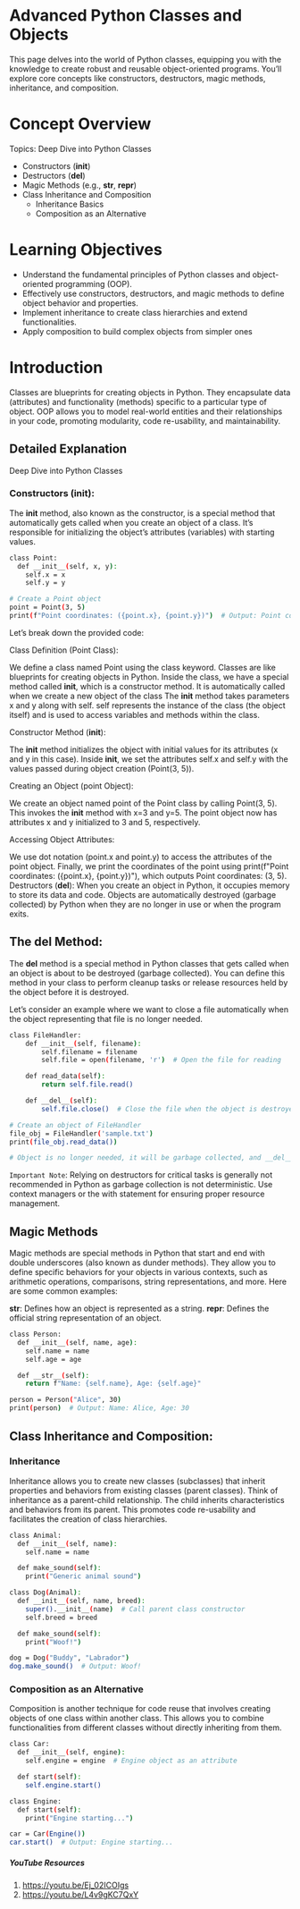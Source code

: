 # Advanced Python Classes and Objects

This page delves into the world of Python classes, equipping you with the knowledge to create robust and reusable object-oriented programs. You’ll explore core concepts like constructors, destructors, magic methods, inheritance, and composition.

# Concept Overview
Topics:
Deep Dive into Python Classes

- Constructors (__init__)
- Destructors (__del__)
- Magic Methods (e.g., __str__, __repr__)
- Class Inheritance and Composition
    - Inheritance Basics
    - Composition as an Alternative
# Learning Objectives
- Understand the fundamental principles of Python classes and object-oriented programming (OOP).
- Effectively use constructors, destructors, and magic methods to define object behavior and properties.
- Implement inheritance to create class hierarchies and extend functionalities.
- Apply composition to build complex objects from simpler ones
# Introduction
Classes are blueprints for creating objects in Python. They encapsulate data (attributes) and functionality (methods) specific to a particular type of object. OOP allows you to model real-world entities and their relationships in your code, promoting modularity, code re-usability, and maintainability.

## Detailed Explanation
Deep Dive into Python Classes
### Constructors (__init__):
The __init__ method, also known as the constructor, is a special method that automatically gets called when you create an object of a class. It’s responsible for initializing the object’s attributes (variables) with starting values.
```bash python
class Point:
  def __init__(self, x, y):
    self.x = x
    self.y = y

# Create a Point object
point = Point(3, 5)
print(f"Point coordinates: ({point.x}, {point.y})")  # Output: Point coordinates: (3, 5)
```

Let’s break down the provided code:

Class Definition (Point Class): <br>

We define a class named Point using the class keyword. Classes are like blueprints for creating objects in Python. Inside the class, we have a special method called __init__, which is a constructor method. It is automatically called when we create a new object of the class
The __init__ method takes parameters x and y along with self. self represents the instance of the class (the object itself) and is used to access variables and methods within the class.

Constructor Method (__init__): <br>

The __init__ method initializes the object with initial values for its attributes (x and y in this case).
Inside __init__, we set the attributes self.x and self.y with the values passed during object creation (Point(3, 5)).

Creating an Object (point Object): <br>

We create an object named point of the Point class by calling Point(3, 5). This invokes the __init__ method with x=3 and y=5.
The point object now has attributes x and y initialized to 3 and 5, respectively.

Accessing Object Attributes: <br>

We use dot notation (point.x and point.y) to access the attributes of the point object.
Finally, we print the coordinates of the point using print(f"Point coordinates: ({point.x}, {point.y})"), which outputs Point coordinates: (3, 5).
Destructors (__del__):
When you create an object in Python, it occupies memory to store its data and code. Objects are automatically destroyed (garbage collected) by Python when they are no longer in use or when the program exits.

## The __del__ Method:

The __del__ method is a special method in Python classes that gets called when an object is about to be destroyed (garbage collected). You can define this method in your class to perform cleanup tasks or release resources held by the object before it is destroyed.

Let’s consider an example where we want to close a file automatically when the object representing that file is no longer needed.
```bash python
class FileHandler:
    def __init__(self, filename):
        self.filename = filename
        self.file = open(filename, 'r')  # Open the file for reading

    def read_data(self):
        return self.file.read()

    def __del__(self):
        self.file.close()  # Close the file when the object is destroyed

# Create an object of FileHandler
file_obj = FileHandler('sample.txt')
print(file_obj.read_data())

# Object is no longer needed, it will be garbage collected, and __del__ method will be called automatically to close the file
```

`Important Note`: Relying on destructors for critical tasks is generally not recommended in Python as garbage collection is not deterministic. Use context managers or the with statement for ensuring proper resource management.

## Magic Methods
Magic methods are special methods in Python that start and end with double underscores (also known as dunder methods). They allow you to define specific behaviors for your objects in various contexts, such as arithmetic operations, comparisons, string representations, and more. Here are some common examples:

__str__: Defines how an object is represented as a string.
__repr__: Defines the official string representation of an object.
```bash python
class Person:
  def __init__(self, name, age):
    self.name = name
    self.age = age

  def __str__(self):
    return f"Name: {self.name}, Age: {self.age}"

person = Person("Alice", 30)
print(person)  # Output: Name: Alice, Age: 30
```

## Class Inheritance and Composition:
### Inheritance

Inheritance allows you to create new classes (subclasses) that inherit properties and behaviors from existing classes (parent classes). Think of inheritance as a parent-child relationship. The child inherits characteristics and behaviors from its parent. This promotes code re-usability and facilitates the creation of class hierarchies.
```bash python
class Animal:
  def __init__(self, name):
    self.name = name

  def make_sound(self):
    print("Generic animal sound")

class Dog(Animal):
  def __init__(self, name, breed):
    super().__init__(name)  # Call parent class constructor
    self.breed = breed

  def make_sound(self):
    print("Woof!")

dog = Dog("Buddy", "Labrador")
dog.make_sound()  # Output: Woof!
```

### Composition as an Alternative

Composition is another technique for code reuse that involves creating objects of one class within another class. This allows you to combine functionalities from different classes without directly inheriting from them.
```bash python
class Car:
  def __init__(self, engine):
    self.engine = engine  # Engine object as an attribute

  def start(self):
    self.engine.start()

class Engine:
  def start(self):
    print("Engine starting...")

car = Car(Engine())
car.start()  # Output: Engine starting...
```

##### YouTube Resources
1. https://youtu.be/Ej_02ICOIgs <br>
2. https://youtu.be/L4v9gKC7QxY 